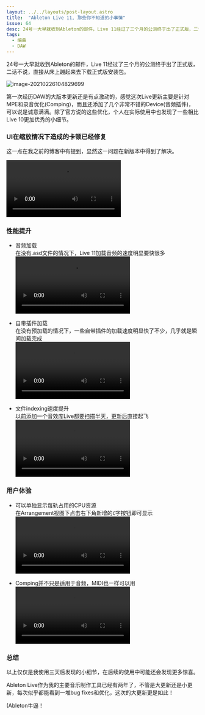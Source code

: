 ```yaml
---
layout: ../../layouts/post-layout.astro
title:  "Ableton Live 11, 那些你不知道的小事情"
issue: 64
desc: 24号一大早就收到Ableton的邮件，Live 11经过了三个月的公测终于出了正式版，二话不说，直接从床上蹦起来去下载正式版安装包。
tags: 
  - 编曲
  - DAW
---
```


24号一大早就收到Ableton的邮件，Live 11经过了三个月的公测终于出了正式版，二话不说，直接从床上蹦起来去下载正式版安装包。

![image-20210226104829699](https://blog-r2.jw1.dev/p_assets/202102/image-20210226104829699.png)

第一次经历DAW的大版本更新还是有点激动的，感觉这次Live更新主要是针对MPE和录音优化(Comping)，而且还添加了几个非常不错的Device(音频插件)，可以说是诚意满满。除了官方说的这些优化，个人在实际使用中也发现了一些相比Live 10更加优秀的小细节。  

### UI在缩放情况下造成的卡顿已经修复

这一点在我之前的博客中有提到，显然这一问题在新版本中得到了解决。

![video](https://blog-r2.jw1.dev/p_assets/202102/1.mp4)

### 性能提升

- 音频加载  
  在没有.asd文件的情况下，Live 11加载音频的速度明显要快很多  
  ![video](https://blog-r2.jw1.dev/p_assets/202102/2.mp4)

- 自带插件加载  
  在没有预加载的情况下，一些自带插件的加载速度明显快了不少，几乎就是瞬间加载完成  
  ![video](https://blog-r2.jw1.dev/p_assets/202102/3.mp4)

- 文件indexing速度提升  
  以前添加一个音效库Live都要扫描半天，更新后直接起飞  
  ![video](https://blog-r2.jw1.dev/p_assets/202102/4.mp4)

### 用户体验

- 可以单独显示每轨占用的CPU资源  
  在Arrangement视图下点击右下角新增的`C`字按钮即可显示  
  ![video](https://blog-r2.jw1.dev/p_assets/202102/5.mp4)

- Comping并不只是适用于音频，MIDI也一样可以用  
  ![video](https://blog-r2.jw1.dev/p_assets/202102/6.mp4)


### 总结
以上仅仅是我使用三天后发现的小细节，在后续的使用中可能还会发现更多惊喜。  

Ableton Live作为我的主要音乐制作工具已经有两年了，不管是大更新还是小更新，每次似乎都能看到一堆bug fixes和优化，这次的大更新更是如此！

(Ableton牛逼！
